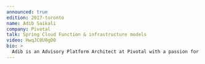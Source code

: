 ```yaml
---
announced: true
edition: 2017-toronto
name: Adib Saikali
company: Pivotal
talk: Spring Cloud Function & infrastructure models
video: HwqJC0U0gD0
bio: >
  Adib is an Advisory Platform Architect at Pivotal with a passion for technology and entrepreneurship from assembly to JavaScript from cold calling to pitching venture capitalists. Adib has been building solutions with Spring and Java for the past 10+ years and is currently focused on helping customers harness the power of Cloud Foundry and Spring to build amazing products and services. Adib brings an entrepreneurial perspective and approach to common IT problems.
---
```

